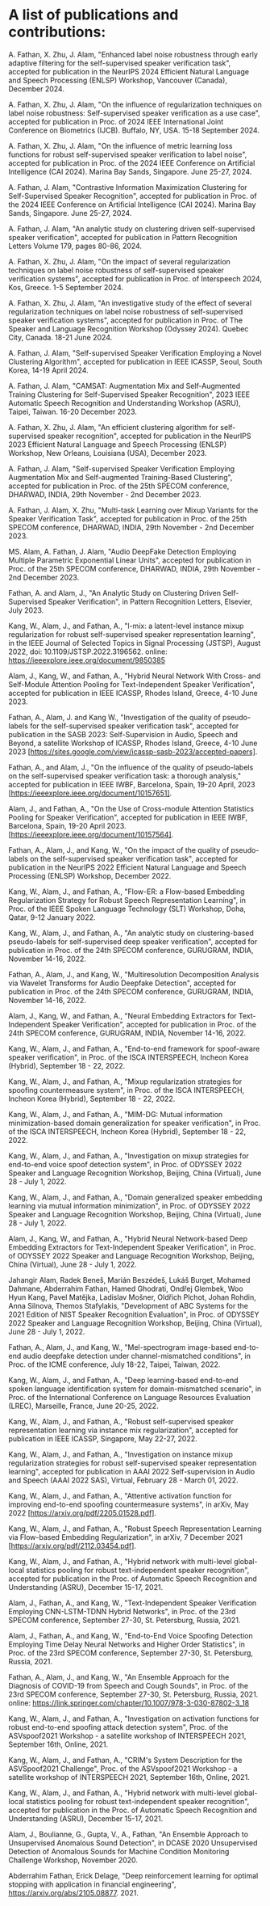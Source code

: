 # A list of publications and contributions:

A. Fathan, X. Zhu, J. Alam, "Enhanced label noise robustness through early adaptive filtering for the self-supervised speaker verification task", accepted for publication in the NeurIPS 2024 Efficient Natural Language and Speech Processing (ENLSP) Workshop, Vancouver (Canada), December 2024.

A. Fathan, X. Zhu, J. Alam, "On the influence of regularization techniques on label noise robustness: Self-supervised speaker verification as a use case", accepted for publication in Proc. of 2024 IEEE International Joint Conference on Biometrics (IJCB). Buffalo, NY, USA. 15-18 September 2024.

A. Fathan, X. Zhu, J. Alam, "On the influence of metric learning loss functions for robust self-supervised speaker verification to label noise", accepted for publication in Proc. of the 2024 IEEE Conference on Artificial Intelligence (CAI 2024). Marina Bay Sands, Singapore. June 25-27, 2024.

A. Fathan, J. Alam, "Contrastive Information Maximization Clustering for Self-Supervised Speaker Recognition", accepted for publication in Proc. of the 2024 IEEE Conference on Artificial Intelligence (CAI 2024). Marina Bay Sands, Singapore. June 25-27, 2024.

A. Fathan, J. Alam, "An analytic study on clustering driven self-supervised speaker verification", accepted for publication in Pattern Recognition Letters Volume 179, pages 80-86, 2024.

A. Fathan, X. Zhu, J. Alam, "On the impact of several regularization techniques on label noise robustness of self-supervised speaker verification systems", accepted for publication in Proc. of Interspeech 2024, Kos, Greece. 1-5 September 2024.

A. Fathan, X. Zhu, J. Alam, "An investigative study of the effect of several regularization techniques on label noise robustness of self-supervised speaker verification systems", accepted for publication in Proc. of The Speaker and Language Recognition Workshop (Odyssey 2024). Quebec City, Canada. 18-21 June 2024.

A. Fathan, J. Alam, "Self-supervised Speaker Verification Employing a Novel Clustering Algorithm", accepted for publication in IEEE ICASSP, Seoul, South Korea, 14-19 April 2024.

A. Fathan, J. Alam, "CAMSAT: Augmentation Mix and Self-Augmented Training Clustering for Self-Supervised Speaker Recognition", 2023 IEEE Automatic Speech Recognition and Understanding Workshop (ASRU), Taipei, Taiwan. 16-20 December 2023.

A. Fathan, X. Zhu, J. Alam, "An efficient clustering algorithm for self-supervised speaker recognition", accepted for publication in the NeurIPS 2023 Efficient Natural Language and Speech Processing (ENLSP) Workshop, New Orleans, Louisiana (USA), December 2023.

A. Fathan, J. Alam, "Self-supervised Speaker Verification Employing Augmentation Mix and Self-augmented Training-Based Clustering", accepted for publication in Proc. of the 25th SPECOM conference, DHARWAD, INDIA, 29th November - 2nd December 2023.

A. Fathan, J. Alam, X. Zhu, "Multi-task Learning over Mixup Variants for the Speaker Verification Task", accepted for publication in Proc. of the 25th SPECOM conference, DHARWAD, INDIA, 29th November - 2nd December 2023.

MS. Alam, A. Fathan, J. Alam, "Audio DeepFake Detection Employing Multiple Parametric Exponential Linear Units", accepted for publication in Proc. of the 25th SPECOM conference, DHARWAD, INDIA, 29th November - 2nd December 2023.

Fathan, A. and Alam, J., "An Analytic Study on Clustering Driven Self-Supervised Speaker Verification", in Pattern Recognition Letters, Elsevier, July 2023.

Kang, W., Alam, J., and Fathan, A., "l-mix: a latent-level instance mixup regularization for robust self-supervised speaker representation learning", in the IEEE Journal of Selected Topics in Signal Processing (JSTSP), August 2022, doi: 10.1109/JSTSP.2022.3196562. online: https://ieeexplore.ieee.org/document/9850385 

Alam, J., Kang, W., and Fathan, A., "Hybrid Neural Network With Cross- and Self-Module Attention Pooling for Text-Independent Speaker Verification", accepted for publication in IEEE ICASSP, Rhodes Island, Greece, 4-10 June 2023. 

Fathan, A., Alam, J. and Kang W., "Investigation of the quality of pseudo-labels for the self-supervised speaker verification task", accepted for publication in the SASB 2023: Self-Supervision in Audio, Speech and Beyond, a satellite Workshop of ICASSP, Rhodes Island, Greece, 4-10 June 2023 [https://sites.google.com/view/icassp-sasb-2023/accepted-papers]. 

Fathan, A., and   Alam, J., "On the influence of the quality of pseudo-labels on the self-supervised speaker verification task: a thorough analysis," accepted for publication in IEEE IWBF, Barcelona, Spain, 19-20 April, 2023 [https://ieeexplore.ieee.org/document/10157651].

Alam, J., and Fathan, A., "On the Use of Cross-module Attention Statistics Pooling for Speaker Verification", accepted for publication in IEEE IWBF, Barcelona, Spain, 19-20 April 2023. [https://ieeexplore.ieee.org/document/10157564].

Fathan, A., Alam, J., and Kang, W., "On the impact of the quality of pseudo-labels on the self-supervised speaker verification task", accepted for publication in the NeurIPS 2022 Efficient Natural Language and Speech Processing (ENLSP) Workshop, December 2022.

Kang, W., Alam, J., and Fathan, A., "Flow-ER: a Flow-based Embedding Regularization Strategy for Robust Speech Representation Learning", in Proc. of the IEEE Spoken Language Technology (SLT) Workshop, Doha, Qatar,  9-12 January 2022.  

Kang, W., Alam, J., and Fathan, A., "An analytic study on clustering-based pseudo-labels for self-supervised deep speaker verification", accepted for publication in Proc. of the 24th SPECOM conference, GURUGRAM, INDIA, November 14-16, 2022.

Fathan, A., Alam, J., and Kang, W., "Multiresolution Decomposition Analysis via Wavelet Transforms for Audio Deepfake Detection", accepted for publication in Proc. of the 24th SPECOM conference, GURUGRAM, INDIA, November 14-16, 2022. 	

Alam, J., Kang, W., and Fathan, A., "Neural Embedding Extractors for Text-Independent Speaker Verification", accepted for publication in Proc. of the 24th SPECOM conference, GURUGRAM, INDIA, November 14-16, 2022.

Kang, W., Alam, J., and Fathan, A., "End-to-end framework for spoof-aware speaker verification", in Proc. of the ISCA INTERSPEECH, Incheon Korea (Hybrid), September 18 - 22, 2022.

Kang, W., Alam, J., and Fathan, A., "Mixup regularization strategies for spoofing countermeasure system", in Proc. of the ISCA INTERSPEECH, Incheon Korea (Hybrid), September 18 - 22, 2022.

Kang, W., Alam, J., and Fathan, A., "MIM-DG: Mutual information minimization-based domain generalization for speaker verification", in Proc. of the ISCA INTERSPEECH, Incheon Korea (Hybrid), September 18 - 22, 2022.

Kang, W., Alam, J., and Fathan, A., "Investigation on mixup strategies for end-to-end voice spoof detection system", in Proc. of ODYSSEY 2022 Speaker and Language Recognition Workshop, Beijing, China (Virtual), June 28 - July 1, 2022.

Kang, W., Alam, J., and Fathan, A., "Domain generalized speaker embedding learning via mutual information minimization", in Proc. of ODYSSEY 2022 Speaker and Language Recognition Workshop, Beijing, China (Virtual), June 28 - July 1, 2022.

Alam, J., Kang, W., and Fathan, A., "Hybrid Neural Network-based Deep Embedding Extractors for Text-Independent Speaker Verification", in Proc. of ODYSSEY 2022 Speaker and Language Recognition Workshop, Beijing, China (Virtual), June 28 - July 1, 2022.

Jahangir Alam, Radek Beneš, Marián Beszédeš, Lukáš Burget, Mohamed Dahmane, Abderrahim Fathan, Hamed Ghodrati, Ondřej Glembek, Woo Hyun Kang, Pavel Matĕjka, Ladislav Mošner, Oldřich Plchot, Johan Rohdin, Anna Silnova, Themos Stafylakis, "Development of ABC Systems for the 2021 Edition of NIST Speaker Recognition Evaluation", in Proc. of ODYSSEY 2022 Speaker and Language Recognition Workshop, Beijing, China (Virtual), June 28 - July 1, 2022.

Fathan, A., Alam, J., and Kang, W., "Mel-spectrogram image-based end-to-end audio deepfake detection under channel-mismatched conditions", in Proc. of the ICME conference, July 18-22, Taipei, Taiwan, 2022. 

Kang, W., Alam, J., and Fathan, A., "Deep learning-based end-to-end spoken language identification system for domain-mismatched scenario", in Proc. of the International Conference on Language Resources Evaluation (LREC), Marseille, France, June 20-25, 2022.

Kang, W., Alam, J., and Fathan, A., "Robust self-supervised speaker representation learning via instance mix regularization", accepted for publication in IEEE ICASSP, Singapore, May 22-27, 2022.

Kang, W., Alam, J., and Fathan, A., "Investigation on instance mixup regularization strategies for robust self-supervised speaker representation learning", accepted for publication in AAAI 2022 Self-supervision in Audio and Speech (AAAI 2022 SAS), Virtual, February 28 - March 01, 2022.

Kang, W., Alam, J., and Fathan, A., "Attentive activation function for improving end-to-end spoofing countermeasure systems", in arXiv, May 2022 [https://arxiv.org/pdf/2205.01528.pdf]. 

Kang, W., Alam, J., and Fathan, A., "Robust Speech Representation Learning via Flow-based Embedding Regularization", in arXiv, 7 December 2021 [https://arxiv.org/pdf/2112.03454.pdf].

Kang, W., Alam, J., and Fathan, A., "Hybrid network with multi-level global-local statistics pooling for robust text-independent speaker recognition", accepted for publication in the Proc. of Automatic Speech Recognition and Understanding (ASRU), December 15-17, 2021.

Alam, J., Fathan, A., and Kang, W., "Text-Independent Speaker Verification Employing CNN-LSTM-TDNN Hybrid Networks", in Proc. of the 23rd SPECOM conference, September 27-30, St. Petersburg, Russia, 2021. 

Alam, J., Fathan, A., and Kang, W., "End-to-End Voice Spoofing Detection Employing Time Delay Neural Networks and Higher Order Statistics", in Proc. of the 23rd SPECOM conference, September 27-30, St. Petersburg, Russia, 2021. 

Fathan, A., Alam, J., and Kang, W., "An Ensemble Approach for the Diagnosis of COVID-19 from Speech and Cough Sounds", in Proc. of the 23rd SPECOM conference, September 27-30, St. Petersburg, Russia, 2021. online: https://link.springer.com/chapter/10.1007/978-3-030-87802-3_18 

Kang, W., Alam, J., and Fathan, A.,  "Investigation on activation functions for robust end-to-end spoofing attack detection system", Proc. of the ASVspoof2021 Workshop - a satellite workshop of INTERSPEECH 2021, September 16th, Online, 2021.

Kang, W., Alam, J., and Fathan, A.,  "CRIM's System Description for the ASVSpoof2021 Challenge", Proc. of the ASVspoof2021 Workshop - a satellite workshop of INTERSPEECH 2021, September 16th, Online, 2021. 

Kang, W., Alam, J., and Fathan, A., "Hybrid network with multi-level global-local statistics pooling for robust text-independent speaker recognition", accepted for publication in the Proc. of Automatic Speech Recognition and Understanding (ASRU), December 15-17, 2021.

Alam, J., Boulianne, G., Gupta, V., A., Fathan, "An Ensemble Approach to Unsupervised Anomalous Sound Detection", in DCASE 2020 Unsupervised Detection of Anomalous Sounds for Machine Condition Monitoring Challenge Workshop, November 2020.

Abderrahim Fathan, Erick Delage, "Deep reinforcement learning for optimal stopping with application in financial engineering", https://arxiv.org/abs/2105.08877. 2021.
